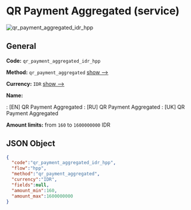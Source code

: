 
# QR Payment Aggregated (service) 
![qr_payment_aggregated_idr_hpp](https://static.openfintech.io/payment_methods/qr_payment_aggregated_idr_hpp/logo.svg?w=400&c=v0.59.26#w200)  

## General 
 
**Code:** `qr_payment_aggregated_idr_hpp` 
 
**Method:** `qr_payment_aggregated` 
 [show -->](/payment-methods/qr_payment_aggregated/) 
 
**Currency:** `IDR` [show -->](/currencies/IDR/) 
 
**Name:** 
 
:	[EN] QR Payment Aggregated 
:	[RU] QR Payment Aggregated 
:	[UK] QR Payment Aggregated 
 
**Amount limits:** from `160` to `1600000000` IDR 

## JSON Object 

```json
{
  "code":"qr_payment_aggregated_idr_hpp",
  "flow":"hpp",
  "method":"qr_payment_aggregated",
  "currency":"IDR",
  "fields":null,
  "amount_min":160,
  "amount_max":1600000000
}
```  
